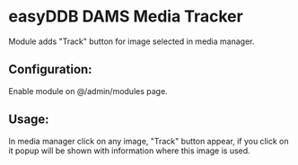 easyDDB DAMS Media Tracker
==========

Module adds "Track" button for image selected in media manager.

## Configuration:
Enable module on @/admin/modules page.

## Usage:
In media manager click on any image, "Track" button appear, if you click on it
popup will be shown with information where this image is used.

